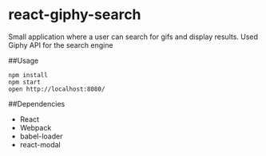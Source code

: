 # react-giphy-search
Small application where a user can search for gifs and display results.
Used Giphy API for the search engine


##Usage
```
npm install
npm start
open http://localhost:8080/
```

##Dependencies
* React
* Webpack
* babel-loader
* react-modal

